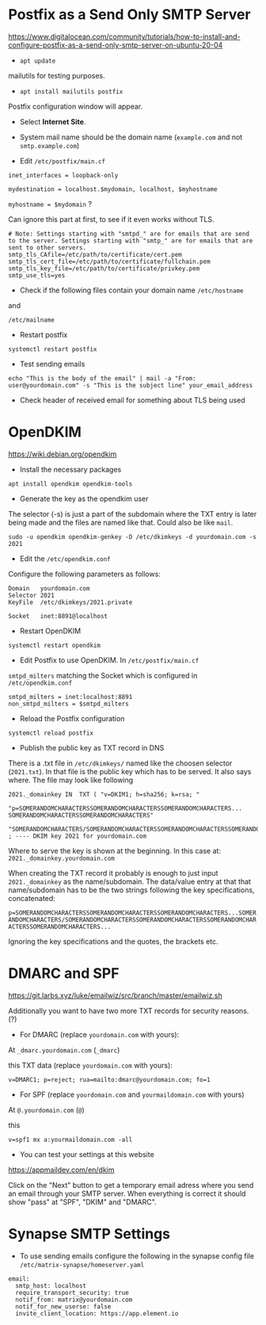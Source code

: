 # Postfix as a Send Only SMTP Server

https://www.digitalocean.com/community/tutorials/how-to-install-and-configure-postfix-as-a-send-only-smtp-server-on-ubuntu-20-04

- `apt update`

mailutils for testing purposes.
- `apt install mailutils postfix`

Postfix configuration window will appear. 
- Select **Internet Site**.
- System mail name should be the domain name (`example.com` and not `smtp.example.com`)

- Edit `/etc/postfix/main.cf`

`inet_interfaces = loopback-only`

`mydestination = localhost.$mydomain, localhost, $myhostname`

`myhostname = $mydomain` ?


Can ignore this part at first, to see if it even works without TLS.

```
# Note: Settings starting with "smtpd_" are for emails that are send to the server. Settings starting with "smtp_" are for emails that are sent to other servers.
smtp_tls_CAfile=/etc/path/to/certificate/cert.pem
smtp_tls_cert_file=/etc/path/to/certificate/fullchain.pem
smtp_tls_key_file=/etc/path/to/certificate/privkey.pem
smtp_use_tls=yes
```

- Check if the following files contain your domain name
`/etc/hostname`

and

`/etc/mailname`


- Restart postfix

`systemctl restart postfix`

- Test sending emails

`echo "This is the body of the email" | mail -a "From: user@yourdomain.com" -s "This is the subject line" your_email_address`

- Check header of received email for something about TLS being used

# OpenDKIM

https://wiki.debian.org/opendkim

- Install the necessary packages

`apt install opendkim opendkim-tools`

- Generate the key as the opendkim user

The selector (-s) is just a part of the subdomain where the TXT entry is later being made and the files are named like that. Could also be like `mail`.

`sudo -u opendkim opendkim-genkey -D /etc/dkimkeys -d yourdomain.com -s 2021`

- Edit the `/etc/opendkim.conf`

Configure the following parameters as follows:

```
Domain   yourdomain.com
Selector 2021
KeyFile  /etc/dkimkeys/2021.private

Socket   inet:8891@localhost
```

- Restart OpenDKIM

`systemctl restart opendkim`

- Edit Postfix to use OpenDKIM. In `/etc/postfix/main.cf`

`smtpd_milters` matching the Socket which is configured in `/etc/opendkim.conf`

```
smtpd_milters = inet:localhost:8891
non_smtpd_milters = $smtpd_milters
```

- Reload the Postfix configuration

`systemctl reload postfix`

- Publish the public key as TXT record in DNS

There is a .txt file in `/etc/dkimkeys/` named like the choosen selector (`2021.txt`).
In that file is the public key which has to be served. It also says where.
The file may look like following

```
2021._domainkey	IN	TXT	( "v=DKIM1; h=sha256; k=rsa; "
	  "p=SOMERANDOMCHARACTERSSOMERANDOMCHARACTERSSOMERANDOMCHARACTERS...
SOMERANDOMCHARACTERSSOMERANDOMCHARACTERS"
    "SOMERANDOMCHARACTERS/SOMERANDOMCHARACTERSSOMERANDOMCHARACTERSSOMERANDOMCHARACTERSSOMERANDOMCHARACTERS...") ; ---- DKIM key 2021 for yourdomain.com
```

Where to serve the key is shown at the beginning. In this case at: 
`2021._domainkey.yourdomain.com`

When creating the TXT record it probably is enough to just input `2021._domainkey` as the name/subdomain.
The data/value entry at that that name/subdomain has to be the two strings following the key specifications, concatenated:

`p=SOMERANDOMCHARACTERSSOMERANDOMCHARACTERSSOMERANDOMCHARACTERS...SOMERANDOMCHARACTERS/SOMERANDOMCHARACTERSSOMERANDOMCHARACTERSSOMERANDOMCHARACTERSSOMERANDOMCHARACTERS...`

Ignoring the key specifications and the quotes, the brackets etc.

# DMARC and SPF

https://git.larbs.xyz/luke/emailwiz/src/branch/master/emailwiz.sh

Additionally you want to have two more TXT records for security reasons. (?)

- For DMARC (replace `yourdomain.com` with yours):

At `_dmarc.yourdomain.com` (`_dmarc`)

this TXT data (replace `yourdomain.com` with yours):

`v=DMARC1; p=reject; rua=mailto:dmarc@yourdomain.com; fo=1`

- For SPF (replace `yourdomain.com` and `yourmaildomain.com` with yours)

At `@.yourdomain.com` (`@`)

this

`v=spf1 mx a:yourmaildomain.com -all`

- You can test your settings at this website

https://appmaildev.com/en/dkim

Click on the "Next" button to get a temporary email adress where you send an email through your SMTP server.
When everything is correct it should show "pass" at "SPF", "DKIM" and "DMARC".


# Synapse SMTP Settings

- To use sending emails configure the following in the synapse config file `/etc/matrix-synapse/homeserver.yaml`

```
email:
  smtp_host: localhost
  require_transport_security: true
  notif_from: matrix@yourdomain.com
  notif_for_new_userse: false
  invite_client_location: https://app.element.io
```
